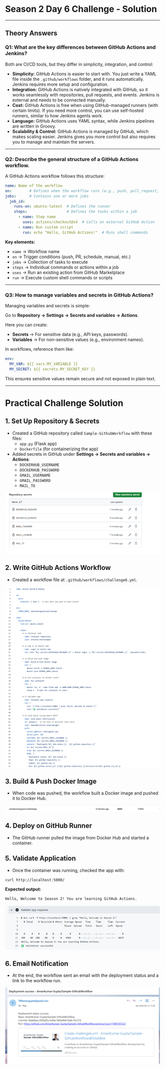 
# Season 2 Day 6 Challenge - Solution

---

## Theory Answers

### Q1: What are the key differences between GitHub Actions and Jenkins?

Both are CI/CD tools, but they differ in simplicity, integration, and control:

- **Simplicity:** GitHub Actions is easier to start with. You just write a YAML file inside the `.github/workflows` folder, and it runs automatically. Jenkins requires more setup and configuration.
- **Integration:** GitHub Actions is natively integrated with GitHub, so it works seamlessly with repositories, pull requests, and events. Jenkins is external and needs to be connected manually.
- **Cost:** GitHub Actions is free when using GitHub-managed runners (with certain limits). If you need more control, you can use self-hosted runners, similar to how Jenkins agents work.
- **Language:** GitHub Actions uses YAML syntax, while Jenkins pipelines are written in Groovy.
- **Scalability & Control:** GitHub Actions is managed by GitHub, which makes scaling easier. Jenkins gives you more control but also requires you to manage and maintain the servers.

---

### Q2: Describe the general structure of a GitHub Actions workflow.

A GitHub Actions workflow follows this structure:

```yaml
name: Name of the workflow
on:        # Defines when the workflow runs (e.g., push, pull_request, schedule, workflow_dispatch)
jobs:      # Contains one or more jobs
  job_id:
    runs-on: ubuntu-latest  # Defines the runner
    steps:                  # Defines the tasks within a job
      - name: Step name
        uses: actions/checkout@v4  # Calls an external GitHub Action
      - name: Run custom script
        run: echo "Hello, GitHub Actions!"  # Runs shell commands
```

**Key elements:**

- `name` → Workflow name
- `on` → Trigger conditions (push, PR, schedule, manual, etc.)
- `jobs` → Collection of tasks to execute
- `steps` → Individual commands or actions within a job
- `uses` → Run an existing action from GitHub Marketplace
- `run` → Execute custom shell commands or scripts

---

### Q3: How to manage variables and secrets in GitHub Actions?

Managing variables and secrets is simple:

Go to **Repository → Settings → Secrets and variables → Actions**.

Here you can create:

- **Secrets** → For sensitive data (e.g., API keys, passwords).
- **Variables** → For non-sensitive values (e.g., environment names).

In workflows, reference them like:

```yaml
env:
  MY_VAR: ${{ vars.MY_VARIABLE }}
  MY_SECRET: ${{ secrets.MY_SECRET_KEY }}
```

This ensures sensitive values remain secure and not exposed in plain text.

---

# Practical Challenge Solution


## 1. Set Up Repository & Secrets

- Created a GitHub repository called `Sample-GithubWorkflow` with these files:
  - `app.py` (Flask app)
  - `Dockerfile` (for containerizing the app)
- Added secrets in GitHub under **Settings → Secrets and variables → Actions**:
  - `DOCKERHUB_USERNAME`
  - `DOCKERHUB_PASSWORD`
  - `GMAIL_USERNAME`
  - `GMAIL_PASSWORD`
  - `MAIL_TO`

![Repo Secrets](repo-secrets.png)




## 2. Write GitHub Actions Workflow

- Created a workflow file at `.github/workflows/challenge6.yml`.

![Workflow File](workflow.png)




## 3. Build & Push Docker Image

- When code was pushed, the workflow built a Docker image and pushed it to Docker Hub.

![Docker Hub](dockerhub.png)




## 4. Deploy on GitHub Runner

- The GitHub runner pulled the image from Docker Hub and started a container.



## 5. Validate Application

- Once the container was running, checked the app with:

```bash
curl http://localhost:5000/
```

**Expected output:**

```
Hello, Welcome to Season 2! You are learning GitHub Actions.
```

![Validation](validation.png)




## 6. Email Notification

- At the end, the workflow sent an email with the deployment status and a link to the workflow run.

![Email Notification](Email-notify.png)